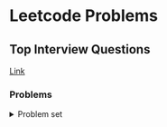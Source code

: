 # Leetcode Problems
## Top Interview Questions
[Link](https://leetcode.com/problemset/top-interview-questions/)
### Problems
<details>
  <summary> Problem set </summary>
  <ul>
    <li><a href="https://leetcode.com/problems/two-sum/">Two Sum</a> (Naive: <code>twoSumNaive()</code>, Efficient: <code>twoSum()</code>)</li>
  </ul>
</details>
